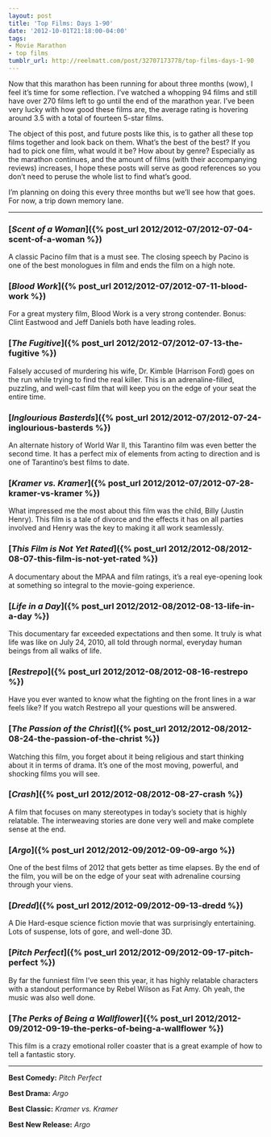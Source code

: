 ```yaml
---
layout: post
title: 'Top Films: Days 1-90'
date: '2012-10-01T21:18:00-04:00'
tags:
- Movie Marathon
- top films
tumblr_url: http://reelmatt.com/post/32707173778/top-films-days-1-90
---
```

Now that this marathon has been running for about three months (wow), I feel it’s time for some reflection. I’ve watched a whopping 94 films and still have over 270 films left to go until the end of the marathon year. I’ve been very lucky with how good these films are, the average rating is hovering around 3.5 with a total of fourteen 5-star films.

The object of this post, and future posts like this, is to gather all these top films together and look back on them. What’s the best of the best? If you had to pick one film, what would it be? How about by genre? Especially as the marathon continues, and the amount of films (with their accompanying reviews) increases, I hope these posts will serve as good references so you don’t need to peruse the whole list to find what’s good.

I’m planning on doing this every three months but we’ll see how that goes. For now, a trip down memory lane.

---

### [*Scent of a Woman*]({% post_url 2012/2012-07/2012-07-04-scent-of-a-woman %})
A classic Pacino film that is a must see. The closing speech by Pacino is one of the best monologues in film and ends the film on a high note.

### [*Blood Work*]({% post_url 2012/2012-07/2012-07-11-blood-work %})
For a great mystery film, Blood Work is a very strong contender. Bonus: Clint Eastwood and Jeff Daniels both have leading roles.

### [*The Fugitive*]({% post_url 2012/2012-07/2012-07-13-the-fugitive %})
Falsely accused of murdering his wife, Dr. Kimble (Harrison Ford) goes on the run while trying to find the real killer. This is an adrenaline-filled, puzzling, and well-cast film that will keep you on the edge of your seat the entire time.

### [*Inglourious Basterds*]({% post_url 2012/2012-07/2012-07-24-inglourious-basterds %})
An alternate history of World War II, this Tarantino film was even better the second time. It has a perfect mix of elements from acting to direction and is one of Tarantino’s best films to date.

### [*Kramer vs. Kramer*]({% post_url 2012/2012-07/2012-07-28-kramer-vs-kramer %})
What impressed me the most about this film was the child, Billy (Justin Henry). This film is a tale of divorce and the effects it has on all parties involved and Henry was the key to making it all work seamlessly.

### [*This Film is Not Yet Rated*]({% post_url 2012/2012-08/2012-08-07-this-film-is-not-yet-rated %})
A documentary about the MPAA and film ratings, it’s a real eye-opening look at something so integral to the movie-going experience.

### [*Life in a Day*]({% post_url 2012/2012-08/2012-08-13-life-in-a-day %})
This documentary far exceeded expectations and then some. It truly is what life was like on July 24, 2010, all told through normal, everyday human beings from all walks of life.

### [*Restrepo*]({% post_url 2012/2012-08/2012-08-16-restrepo %})
Have you ever wanted to know what the fighting on the front lines in a war feels like? If you watch Restrepo all your questions will be answered.

### [*The Passion of the Christ*]({% post_url 2012/2012-08/2012-08-24-the-passion-of-the-christ %})
Watching this film, you forget about it being religious and start thinking about it in terms of drama. It’s one of the most moving, powerful, and shocking films you will see.

### [*Crash*]({% post_url 2012/2012-08/2012-08-27-crash %})
A film that focuses on many stereotypes in today’s society that is highly relatable. The interweaving stories are done very well and make complete sense at the end.

### [*Argo*]({% post_url 2012/2012-09/2012-09-09-argo %})
One of the best films of 2012 that gets better as time elapses. By the end of the film, you will be on the edge of your seat with adrenaline coursing through your viens.

### [*Dredd*]({% post_url 2012/2012-09/2012-09-13-dredd %})
A Die Hard-esque science fiction movie that was surprisingly entertaining. Lots of suspense, lots of gore, and well-done 3D.

### [*Pitch Perfect*]({% post_url 2012/2012-09/2012-09-17-pitch-perfect %})
By far the funniest film I’ve seen this year, it has highly relatable characters with a standout performance by Rebel Wilson as Fat Amy. Oh yeah, the music was also well done.

### [*The Perks of Being a Wallflower*]({% post_url 2012/2012-09/2012-09-19-the-perks-of-being-a-wallflower %})
This film is a crazy emotional roller coaster that is a great example of how to tell a fantastic story.

---

**Best Comedy:** *Pitch Perfect*

**Best Drama:** *Argo*

**Best Classic:** *Kramer vs. Kramer*

**Best New Release:** *Argo*
